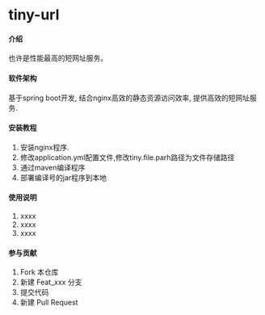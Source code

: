 # tiny-url

#### 介绍
也许是性能最高的短网址服务。

#### 软件架构
基于spring boot开发, 结合nginx高效的静态资源访问效率, 提供高效的短网址服务.


#### 安装教程

1.  安装nginx程序.  
2.  修改application.yml配置文件,修改tiny.file.parh路径为文件存储路径  
3.  通过maven编译程序
4.  部署编译号的jar程序到本地

#### 使用说明

1.  xxxx
2.  xxxx
3.  xxxx

#### 参与贡献

1.  Fork 本仓库
2.  新建 Feat_xxx 分支
3.  提交代码
4.  新建 Pull Request